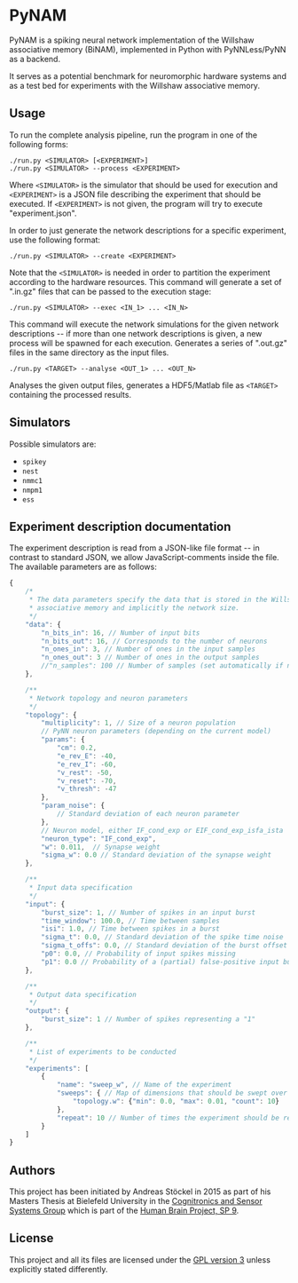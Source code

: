 PyNAM
======

PyNAM is a spiking neural network implementation of the Willshaw associative memory (BiNAM), implemented in Python with PyNNLess/PyNN as a backend.

It serves as a potential benchmark for neuromorphic hardware systems and as a test bed for experiments with the Willshaw associative memory.

## Usage

To run the complete analysis pipeline, run the program in one of the following
forms:

    ./run.py <SIMULATOR> [<EXPERIMENT>]
    ./run.py <SIMULATOR> --process <EXPERIMENT>

Where `<SIMULATOR>` is the simulator that should be used for execution
and `<EXPERIMENT>` is a JSON file describing the experiment that should be executed.
If `<EXPERIMENT>` is not given, the program will try to execute "experiment.json".

In order to just generate the network descriptions for a specific experiment,
use the following format:

    ./run.py <SIMULATOR> --create <EXPERIMENT>

Note that the `<SIMULATOR>` is needed in order to partition the experiment
according to the hardware resources. This command will generate a set of
".in.gz" files that can be passed to the execution stage:

    ./run.py <SIMULATOR> --exec <IN_1> ... <IN_N>

This command will execute the network simulations for the given network
descriptions -- if more than one network descriptions is given, a new process
will be spawned for each execution. Generates a series of ".out.gz" files
in the same directory as the input files.

    ./run.py <TARGET> --analyse <OUT_1> ... <OUT_N>

Analyses the given output files, generates a HDF5/Matlab file as `<TARGET>`
containing the processed results.

## Simulators

Possible simulators are:

* `spikey`
* `nest`
* `nmmc1`
* `nmpm1`
* `ess`

## Experiment description documentation

The experiment description is read from a JSON-like file format -- in contrast to standard JSON, we allow JavaScript-comments inside the file. The available parameters are as follows:

```javascript
{
    /*
     * The data parameters specify the data that is stored in the Willshaw
     * associative memory and implicitly the network size.
     */
    "data": {
        "n_bits_in": 16, // Number of input bits
        "n_bits_out": 16, // Corresponds to the number of neurons
        "n_ones_in": 3, // Number of ones in the input samples
        "n_ones_out": 3 // Number of ones in the output samples
        //"n_samples": 100 // Number of samples (set automatically if not given)
    },

    /**
     * Network topology and neuron parameters
     */
    "topology": {
        "multiplicity": 1, // Size of a neuron population
        // PyNN neuron parameters (depending on the current model)
        "params": {
            "cm": 0.2,
            "e_rev_E": -40,
            "e_rev_I": -60,
            "v_rest": -50,
            "v_reset": -70,
            "v_thresh": -47
        },
        "param_noise": {
            // Standard deviation of each neuron parameter
        },
        // Neuron model, either IF_cond_exp or EIF_cond_exp_isfa_ista
        "neuron_type": "IF_cond_exp",
        "w": 0.011,  // Synapse weight
        "sigma_w": 0.0 // Standard deviation of the synapse weight
    },

    /**
     * Input data specification
     */
    "input": {
        "burst_size": 1, // Number of spikes in an input burst
        "time_window": 100.0, // Time between samples
        "isi": 1.0, // Time between spikes in a burst
        "sigma_t": 0.0, // Standard deviation of the spike time noise
        "sigma_t_offs": 0.0, // Standard deviation of the burst offset
        "p0": 0.0, // Probability of input spikes missing
        "p1": 0.0 // Probability of a (partial) false-positive input burst
    },

    /**
     * Output data specification
     */
    "output": {
        "burst_size": 1 // Number of spikes representing a "1"
    },

    /**
     * List of experiments to be conducted
     */
    "experiments": [
        {
            "name": "sweep_w", // Name of the experiment
            "sweeps": { // Map of dimensions that should be swept over
                "topology.w": {"min": 0.0, "max": 0.01, "count": 10}
            },
            "repeat": 10 // Number of times the experiment should be repeated
        }
    ]
}
```

## Authors

This project has been initiated by Andreas Stöckel in 2015 as part of his Masters Thesis
at Bielefeld University in the [Cognitronics and Sensor Systems Group](http://www.ks.cit-ec.uni-bielefeld.de/) which is
part of the [Human Brain Project, SP 9](https://www.humanbrainproject.eu/neuromorphic-computing-platform).

## License

This project and all its files are licensed under the
[GPL version 3](http://www.gnu.org/licenses/gpl.txt) unless explicitly stated
differently.



